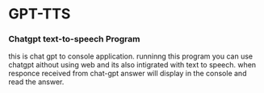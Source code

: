 # GPT-TTS
### Chatgpt text-to-speech Program 
this is chat gpt to console application. runninng this program you can use chatgpt aithout using web and its also intigrated with text to speech. when responce received from chat-gpt answer will display in the console and read the answer. 
